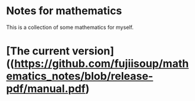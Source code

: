 # Notes for mathematics

This is a collection of some mathematics for myself.

# [The current version]((https://github.com/fujiisoup/mathematics_notes/blob/release-pdf/manual.pdf)